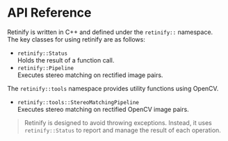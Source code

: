 # API Reference 

Retinify is written in C++ and defined under the `retinify::` namespace.  
The key classes for using retinify are as follows:
  
- `retinify::Status`  
Holds the result of a function call.
- `retinify::Pipeline`  
Executes stereo matching on rectified image pairs.
  
The `retinify::tools` namespace provides utility functions using OpenCV.  

- `retinify::tools::StereoMatchingPipeline`  
Executes stereo matching on rectified OpenCV image pairs.
  
> Retinify is designed to avoid throwing exceptions. Instead, it uses `retinify::Status` to report and manage the result of each operation.
  